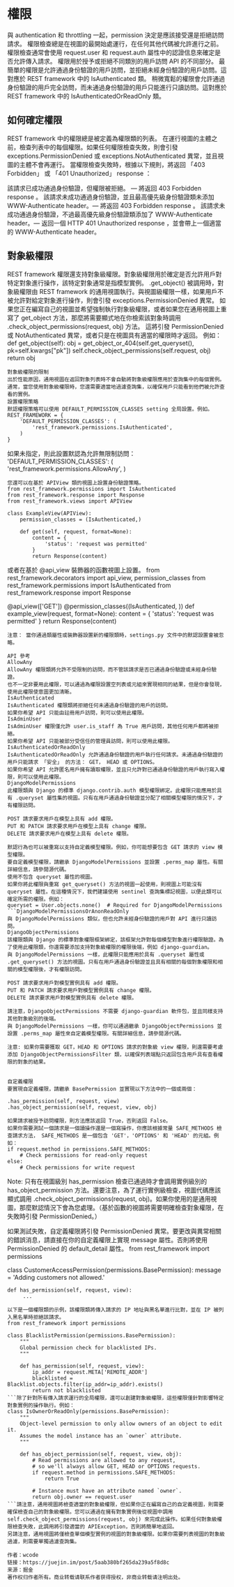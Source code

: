 # 權限
與 authentication 和 throttling 一起，permission 決定是應該接受還是拒絕訪問請求。
權限檢查總是在視圖的最開始處運行，在任何其他代碼被允許進行之前。權限檢查通常會使用 request.user 和 request.auth 屬性中的認證信息來確定是否允許傳入請求。
權限用於授予或拒絕不同類別的用戶訪問 API 的不同部分。
最簡單的權限是允許通過身份驗證的用戶訪問，並拒絕未經身份驗證的用戶訪問。這對應於 REST framework 中的 IsAuthenticated 類。
稍微寬鬆的權限會允許通過身份驗證的用戶完全訪問，而未通過身份驗證的用戶只能進行只讀訪問。這對應於 REST framework 中的 IsAuthenticatedOrReadOnly 類。

## 如何確定權限
REST framework 中的權限總是被定義為權限類的列表。
在運行視圖的主體之前，檢查列表中的每個權限。如果任何權限檢查失敗，則會引發 exceptions.PermissionDenied 或 exceptions.NotAuthenticated 異常，並且視圖的主體不會再運行。
當權限檢查失敗時，根據以下規則，將返回 「403 Forbidden」 或 「401 Unauthorized」 response ：

該請求已成功通過身份驗證，但權限被拒絕。 — 將返回 403 Forbidden response 。
該請求未成功通過身份驗證，並且最高優先級身份驗證類未添加 WWW-Authenticate header。— 將返回 403 Forbidden response 。
該請求未成功通過身份驗證，不過最高優先級身份驗證類添加了 WWW-Authenticate header。— 返回一個 HTTP 401 Unauthorized response ，並會帶上一個適當的 WWW-Authenticate header。

## 對象級權限
REST framework 權限還支持對象級權限。對象級權限用於確定是否允許用戶對特定對象進行操作，該特定對象通常是指模型實例。
.get_object() 被調用時，對象級權限由 REST framework 的通用視圖執行。與視圖級權限一樣，如果用戶不被允許對給定對象進行操作，則會引發 exceptions.PermissionDenied 異常。
如果您正在編寫自己的視圖並希望強制執行對象級權限，或者如果您在通用視圖上重寫了 get_object 方法，那麼將需要顯式地在你檢索該對象時調用 .check_object_permissions(request, obj) 方法。
這將引發 PermissionDenied 或 NotAuthenticated 異常，或者只是在視圖具有適當的權限時才返回。
例如：
def get_object(self):
    obj = get_object_or_404(self.get_queryset(), pk=self.kwargs["pk"])
    self.check_object_permissions(self.request, obj)
    return obj
```
對象級權限的限制
出於性能原因，通用視圖在返回對象列表時不會自動將對象級權限應用於查詢集中的每個實例。
通常，當您使用對象級權限時，您還需要適當地過濾查詢集，以確保用戶只能看到他們被允許查看的實例。
設置權限策略
默認權限策略可以使用 DEFAULT_PERMISSION_CLASSES setting 全局設置。例如。
REST_FRAMEWORK = {
    'DEFAULT_PERMISSION_CLASSES': (
        'rest_framework.permissions.IsAuthenticated',
    )
}
```
如果未指定，則此設置默認為允許無限制訪問：
'DEFAULT_PERMISSION_CLASSES': (
   'rest_framework.permissions.AllowAny',
)
```
您還可以在基於 APIView 類的視圖上設置身份驗證策略。
from rest_framework.permissions import IsAuthenticated
from rest_framework.response import Response
from rest_framework.views import APIView

class ExampleView(APIView):
    permission_classes = (IsAuthenticated,)

    def get(self, request, format=None):
        content = {
            'status': 'request was permitted'
        }
        return Response(content)
```
或者在基於 @api_view 裝飾器的函數視圖上設置。
from rest_framework.decorators import api_view, permission_classes
from rest_framework.permissions import IsAuthenticated
from rest_framework.response import Response

@api_view(['GET'])
@permission_classes((IsAuthenticated, ))
def example_view(request, format=None):
    content = {
        'status': 'request was permitted'
    }
    return Response(content)
```
注意： 當你通過類屬性或裝飾器設置新的權限類時，settings.py 文件中的默認設置會被忽略。

API 參考
AllowAny
AllowAny 權限類將允許不受限制的訪問，而不管該請求是否已通過身份驗證或未經身份驗證。
也不一定非要用此權限，可以通過為權限設置空列表或元組來實現相同的結果，但是你會發現，使用此權限使意圖更加清晰。
IsAuthenticated
IsAuthenticated 權限類將拒絕任何未通過身份驗證的用戶的訪問。
如果你希望 API 只能由註冊用戶訪問，則可以使用此權限。
IsAdminUser
IsAdminUser 權限僅允許 user.is_staff 為 True 用戶訪問，其他任何用戶都將被拒絕。
如果你希望 API 只能被部分受信任的管理員訪問，則可以使用此權限。
IsAuthenticatedOrReadOnly
IsAuthenticatedOrReadOnly 允許通過身份驗證的用戶執行任何請求。未通過身份驗證的用戶只能請求 「安全」 的方法： GET， HEAD 或 OPTIONS。
如果你希望 API 允許匿名用戶擁有讀取權限，並且只允許對已通過身份驗證的用戶執行寫入權限，則可以使用此權限。
DjangoModelPermissions
此權限類與 Django 的標準 django.contrib.auth 模型權限綁定。此權限只能應用於具有 .queryset 屬性集的視圖。只有在用戶通過身份驗證並分配了相關模型權限的情況下，才有權限訪問。

POST 請求要求用戶在模型上具有 add 權限。
PUT 和 PATCH 請求要求用戶在模型上具有 change 權限。
DELETE 請求要求用戶在模型上具有 delete 權限。

默認行為也可以被重寫以支持自定義模型權限。例如，你可能想要包含 GET 請求的 view 模型權限。
要自定義模型權限，請繼承 DjangoModelPermissions 並設置 .perms_map 屬性。有關詳細信息，請參閱源代碼。
使用不包含 queryset 屬性的視圖。
如果你將此權限與重寫 get_queryset() 方法的視圖一起使用，則視圖上可能沒有 queryset 屬性。在這種情況下，我們建議使用 sentinel 查詢集標記視圖，以便此類可以確定所需的權限。例如：
queryset = User.objects.none()  # Required for DjangoModelPermissions
```DjangoModelPermissionsOrAnonReadOnly
與 DjangoModelPermissions 類似，但也允許未經身份驗證的用戶對 API 進行只讀訪問。
DjangoObjectPermissions
該權限類與 Django 的標準對象權限框架綁定，該框架允許對每個模型對象進行權限驗證。為了使用此權限類，你還需要添加支持對象級權限的權限後端，例如 django-guardian。
與 DjangoModelPermissions 一樣，此權限只能應用於具有 .queryset 屬性或 .get_queryset() 方法的視圖。只有在用戶通過身份驗證並且具有相關的每個對象權限和相關的模型權限後，才有權限訪問。

POST 請求要求用戶對模型實例具有 add 權限。
PUT 和 PATCH 請求要求用戶對模型實例具有 change 權限。
DELETE 請求要求用戶對模型實例具有 delete 權限。

請注意，DjangoObjectPermissions 不需要 django-guardian 軟件包，並且同樣支持其他對象級別的後端。
與 DjangoModelPermissions 一樣，你可以通過繼承 DjangoObjectPermissions 並設置 .perms_map 屬性來自定義模型權限。有關詳細信息，請參閱源代碼。

注意: 如果你需要獲取 GET，HEAD 和 OPTIONS 請求的對象級 view 權限，則還需要考慮添加 DjangoObjectPermissionsFilter 類，以確保列表端點只返回包含用戶具有查看權限的對象的結果。


自定義權限
要實現自定義權限，請繼承 BasePermission 並實現以下方法中的一個或兩個：

.has_permission(self, request, view)
.has_object_permission(self, request, view, obj)

如果請求被授予訪問權限，則方法應該返回 True，否則返回 False。
如果你需要測試一個請求是一個讀操作還是一個寫操作，你應該根據常量 SAFE_METHODS 檢查請求方法， SAFE_METHODS 是一個包含 'GET'，'OPTIONS' 和 'HEAD' 的元組。例如：
if request.method in permissions.SAFE_METHODS:
    # Check permissions for read-only request
else:
    # Check permissions for write request
```
Note: 只有在視圖級別 has_permission 檢查已通過時才會調用實例級別的 has_object_permission 方法。還要注意，為了運行實例級檢查，視圖代碼應該顯式調用 .check_object_permissions(request, obj)。如果你使用的是通用視圖，那麼默認情況下會為您處理。（基於函數的視圖將需要明確檢查對象權限，在失敗時引發 PermissionDenied。）

如果測試失敗，自定義權限將引發 PermissionDenied 異常。要更改與異常相關的錯誤消息，請直接在你的自定義權限上實現 message 屬性。否則將使用 PermissionDenied 的 default_detail 屬性。
from rest_framework import permissions

class CustomerAccessPermission(permissions.BasePermission):
    message = 'Adding customers not allowed.'

    def has_permission(self, request, view):
         ...
```舉個栗子
以下是一個權限類的示例，該權限類將傳入請求的 IP 地址與黑名單進行比對，並在 IP 被列入黑名單時拒絕該請求。
from rest_framework import permissions

class BlacklistPermission(permissions.BasePermission):
    """
    Global permission check for blacklisted IPs.
    """

    def has_permission(self, request, view):
        ip_addr = request.META['REMOTE_ADDR']
        blacklisted = Blacklist.objects.filter(ip_addr=ip_addr).exists()
        return not blacklisted
```除了針對所有傳入請求運行的全局權限，還可以創建對象級權限，這些權限僅針對影響特定對象實例的操作執行。例如：
class IsOwnerOrReadOnly(permissions.BasePermission):
    """
    Object-level permission to only allow owners of an object to edit it.
    Assumes the model instance has an `owner` attribute.
    """

    def has_object_permission(self, request, view, obj):
        # Read permissions are allowed to any request,
        # so we'll always allow GET, HEAD or OPTIONS requests.
        if request.method in permissions.SAFE_METHODS:
            return True

        # Instance must have an attribute named `owner`.
        return obj.owner == request.user
```請注意，通用視圖將檢查適當的對象級權限，但如果你正在編寫自己的自定義視圖，則需要確保檢查自己的對象級權限。您可以通過在擁有對象實例後從視圖中調用 self.check_object_permissions(request, obj) 來完成此操作。如果任何對象級權限檢查失敗，此調用將引發適當的 APIException，否則將簡單地返回。
另請注意，通用視圖將僅檢查單個模型實例的視圖的對象級權限。如果你需要列表視圖的對象級過濾，則需要單獨過濾查詢集。

作者：wcode
链接：https://juejin.im/post/5aab380bf265da239a5f8d8c
来源：掘金
著作权归作者所有。商业转载请联系作者获得授权，非商业转载请注明出处。